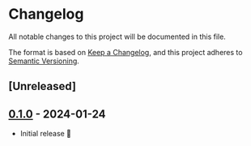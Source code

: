 # Changelog

All notable changes to this project will be documented in this file.

The format is based on [Keep a Changelog](https://keepachangelog.com/en/1.0.0/),
and this project adheres to [Semantic Versioning](https://semver.org/spec/v2.0.0.html).

## [Unreleased]

## [0.1.0] - 2024-01-24

* Initial release 🎉

[0.1.0]: https://github.com/claymcleod/bitbelay/releases/tag/bitbelay-report-v0.1.0